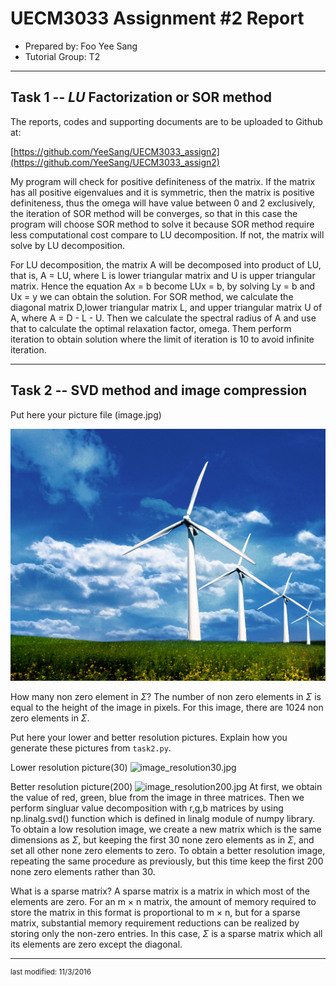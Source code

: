 UECM3033 Assignment #2 Report
========================================================

- Prepared by: Foo Yee Sang
- Tutorial Group: T2

--------------------------------------------------------

## Task 1 --  $LU$ Factorization or SOR method

The reports, codes and supporting documents are to be uploaded to Github at: 

[https://github.com/YeeSang/UECM3033_assign2](https://github.com/YeeSang/UECM3033_assign2)

My program will check for positive definiteness of the matrix. If the matrix has all positive eigenvalues and it is symmetric, then the matrix is positive definiteness, thus the omega will have value between 0 and 2 exclusively, the iteration of SOR method will be converges, so that in this case the program will choose SOR method to solve it because SOR method require less computational cost compare to LU decomposition. If not, the matrix will solve by LU decomposition.

For LU decomposition, the matrix A will be decomposed into product of LU, that is, A = LU, where L is lower triangular matrix and U is upper triangular matrix. Hence the equation Ax = b become LUx = b, by solving Ly = b and Ux = y we can obtain the solution.
For SOR method, we calculate the diagonal matrix D,lower triangular matrix L, and upper triangular matrix U of A, where A = D - L - U. Then we calculate the spectral radius of A and use that to calculate the optimal relaxation factor, omega. Them perform iteration to obtain solution where the limit of iteration is 10 to avoid infinite iteration.


---------------------------------------------------------

## Task 2 -- SVD method and image compression

Put here your picture file (image.jpg)

![image.jpg](image.jpg)

How many non zero element in $\Sigma$?
The number of non zero elements in $\Sigma$ is equal to the height of the image in pixels. For this image, there are 1024 non zero elements in $\Sigma$.

Put here your lower and better resolution pictures. Explain how you generate
these pictures from `task2.py`.

Lower resolution picture(30)
![image_resolution30.jpg](image_resolution30.jpg)

Better resolution picture(200)
![image_resolution200.jpg](image_resolution200.jpg)
At first, we obtain the value of red, green, blue from the image in three matrices. Then we perform singluar value decomposition with r,g,b matrices by using np.linalg.svd() function which is defined in linalg module of numpy library. To obtain a low resolution image, we create a new matrix which is the same dimensions as $\Sigma$, but keeping the first 30 none zero elements as in $\Sigma$, and set all other none zero elements to zero. To obtain a better resolution image, repeating the same procedure as previously, but this time keep the first 200 none zero elements rather than 30.

What is a sparse matrix?
A sparse matrix is a matrix in which most of the elements are zero. For an m × n matrix, the amount of memory required to store the matrix in this format is proportional to m × n, but for a sparse matrix, substantial memory requirement reductions can be realized by storing only the non-zero entries. In this case, $\Sigma$ is a sparse matrix which all its elements are zero except the diagonal.

-----------------------------------

<sup>last modified: 11/3/2016</sup>

